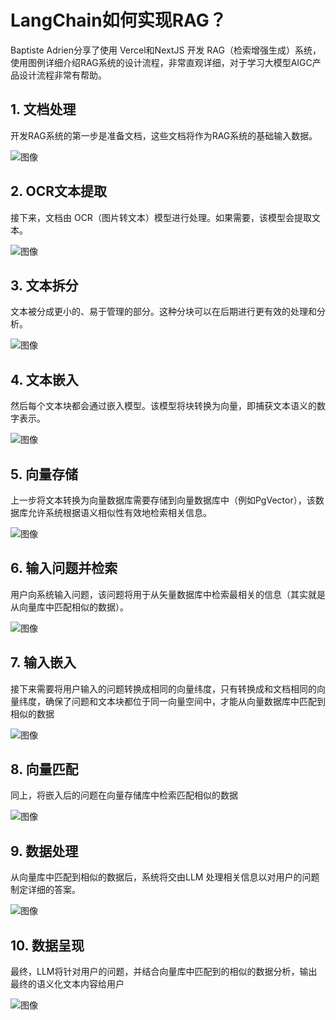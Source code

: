# LangChain如何实现RAG？

Baptiste Adrien分享了使用 Vercel和NextJS 开发 RAG（检索增强生成）系统，使用图例详细介绍RAG系统的设计流程，非常直观详细，对于学习大模型AIGC产品设计流程非常有帮助。

## 1. 文档处理

开发RAG系统的第一步是准备文档，这些文档将作为RAG系统的基础输入数据。

![图像](/202407191002832.png)

## 2. OCR文本提取

接下来，文档由 OCR（图片转文本）模型进行处理。如果需要，该模型会提取文本。

![图像](/202407191003743.png)

## 3. 文本拆分

文本被分成更小的、易于管理的部分。这种分块可以在后期进行更有效的处理和分析。

![图像](/202407191004287.png)

## 4. 文本嵌入

然后每个文本块都会通过嵌入模型。该模型将块转换为向量，即捕获文本语义的数字表示。

![图像](/202407191005916.jpeg)

## 5. 向量存储

上一步将文本转换为向量数据库需要存储到向量数据库中（例如PgVector），该数据库允许系统根据语义相似性有效地检索相关信息。

![图像](/202407191006602.jpeg)

## 6. 输入问题并检索

用户向系统输入问题，该问题将用于从矢量数据库中检索最相关的信息（其实就是从向量库中匹配相似的数据）。

![图像](/202407191007600.jpeg)

## 7. 输入嵌入

接下来需要将用户输入的问题转换成相同的向量纬度，只有转换成和文档相同的向量纬度，确保了问题和文本块都位于同一向量空间中，才能从向量数据库中匹配到相似的数据

![图像](/202407191037530.jpeg)

## 8. 向量匹配

同上，将嵌入后的问题在向量存储库中检索匹配相似的数据

![图像](/202407191020673.jpeg)

## 9. 数据处理

从向量库中匹配到相似的数据后，系统将交由LLM 处理相关信息以对用户的问题制定详细的答案。

![图像](/202407191021543.jpeg)

## 10. 数据呈现

最终，LLM将针对用户的问题，并结合向量库中匹配到的相似的数据分析，输出最终的语义化文本内容给用户

![图像](/202407191023883.jpeg)

